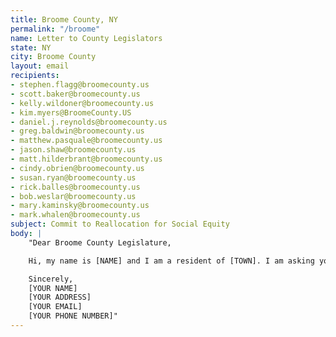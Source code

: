 ```yaml
---
title: Broome County, NY
permalink: "/broome"
name: Letter to County Legislators
state: NY
city: Broome County
layout: email
recipients:
- stephen.flagg@broomecounty.us
- scott.baker@broomecounty.us
- kelly.wildoner@broomecounty.us
- kim.myers@BroomeCounty.US
- daniel.j.reynolds@broomecounty.us
- greg.baldwin@broomecounty.us
- matthew.pasquale@broomecounty.us
- jason.shaw@broomecounty.us
- matt.hilderbrant@broomecounty.us
- cindy.obrien@broomecounty.us
- susan.ryan@broomecounty.us
- rick.balles@broomecounty.us
- bob.weslar@broomecounty.us
- mary.kaminsky@broomecounty.us
- mark.whalen@broomecounty.us
subject: Commit to Reallocation for Social Equity
body: |
    "Dear Broome County Legislature,

    Hi, my name is [NAME] and I am a resident of [TOWN]. I am asking you to reallocate money away from the Broome County PD. Much scholarship shows that a living wage, access to health services and treatment, educational opportunity, and stable housing are far more successful at promoting community safety than policing and prisons. As such, I demand a meaningful reallocation of PD funds towards healthcare and social programs.

    Sincerely,
    [YOUR NAME]
    [YOUR ADDRESS]
    [YOUR EMAIL]
    [YOUR PHONE NUMBER]"
---
```



